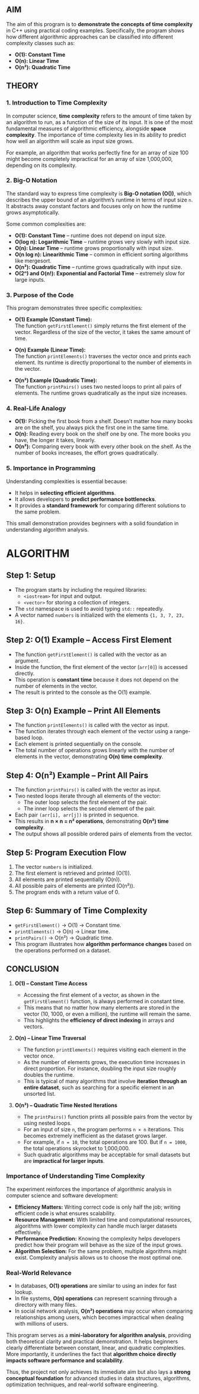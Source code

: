 ##  AIM  
The aim of this program is to **demonstrate the concepts of time complexity** in C++ using practical coding examples. Specifically, the program shows how different algorithmic approaches can be classified into different complexity classes such as:  
- **O(1): Constant Time**  
- **O(n): Linear Time**  
- **O(n²): Quadratic Time**  



##  THEORY  

### 1. Introduction to Time Complexity  
In computer science, **time complexity** refers to the amount of time taken by an algorithm to run, as a function of the size of its input. It is one of the most fundamental measures of algorithmic efficiency, alongside **space complexity**. The importance of time complexity lies in its ability to predict how well an algorithm will scale as input size grows.  

For example, an algorithm that works perfectly fine for an array of size 100 might become completely impractical for an array of size 1,000,000, depending on its complexity.  

### 2. Big-O Notation  
The standard way to express time complexity is **Big-O notation (O())**, which describes the upper bound of an algorithm’s runtime in terms of input size `n`. It abstracts away constant factors and focuses only on how the runtime grows asymptotically.  

Some common complexities are:  
- **O(1): Constant Time** – runtime does not depend on input size.  
- **O(log n): Logarithmic Time** – runtime grows very slowly with input size.  
- **O(n): Linear Time** – runtime grows proportionally with input size.  
- **O(n log n): Linearithmic Time** – common in efficient sorting algorithms like mergesort.  
- **O(n²): Quadratic Time** – runtime grows quadratically with input size.  
- **O(2ⁿ) and O(n!): Exponential and Factorial Time** – extremely slow for large inputs.  

### 3. Purpose of the Code  
This program demonstrates three specific complexities:  

- **O(1) Example (Constant Time):**  
  The function `getFirstElement()` simply returns the first element of the vector. Regardless of the size of the vector, it takes the same amount of time.  

- **O(n) Example (Linear Time):**  
  The function `printElements()` traverses the vector once and prints each element. Its runtime is directly proportional to the number of elements in the vector.  

- **O(n²) Example (Quadratic Time):**  
  The function `printPairs()` uses two nested loops to print all pairs of elements. The runtime grows quadratically as the input size increases.  

### 4. Real-Life Analogy  
- **O(1):** Picking the first book from a shelf. Doesn’t matter how many books are on the shelf, you always pick the first one in the same time.  
- **O(n):** Reading every book on the shelf one by one. The more books you have, the longer it takes, linearly.  
- **O(n²):** Comparing every book with every other book on the shelf. As the number of books increases, the effort grows quadratically.  

### 5. Importance in Programming  
Understanding complexities is essential because:  
- It helps in **selecting efficient algorithms**.  
- It allows developers to **predict performance bottlenecks**.  
- It provides a **standard framework** for comparing different solutions to the same problem.  

This small demonstration provides beginners with a solid foundation in understanding algorithm analysis.  



# ALGORITHM



## Step 1: Setup
- The program starts by including the required libraries:
  - `<iostream>` for input and output.
  - `<vector>` for storing a collection of integers.
- The `std` namespace is used to avoid typing `std::` repeatedly.
- A vector named `numbers` is initialized with the elements `{1, 3, 7, 23, 16}`.



## Step 2: O(1) Example – Access First Element
- The function `getFirstElement()` is called with the vector as an argument.
- Inside the function, the first element of the vector (`arr[0]`) is accessed directly.
- This operation is **constant time** because it does not depend on the number of elements in the vector.
- The result is printed to the console as the O(1) example.



## Step 3: O(n) Example – Print All Elements
- The function `printElements()` is called with the vector as input.
- The function iterates through each element of the vector using a range-based loop.
- Each element is printed sequentially on the console.
- The total number of operations grows linearly with the number of elements in the vector, demonstrating **O(n) time complexity**.



## Step 4: O(n²) Example – Print All Pairs
- The function `printPairs()` is called with the vector as input.
- Two nested loops iterate through all elements of the vector:
  - The outer loop selects the first element of the pair.
  - The inner loop selects the second element of the pair.
- Each pair `(arr[i], arr[j])` is printed in sequence.
- This results in **n × n = n² operations**, demonstrating **O(n²) time complexity**.
- The output shows all possible ordered pairs of elements from the vector.



## Step 5: Program Execution Flow
1. The vector `numbers` is initialized.
2. The first element is retrieved and printed (O(1)).
3. All elements are printed sequentially (O(n)).
4. All possible pairs of elements are printed (O(n²)).
5. The program ends with a return value of 0.



## Step 6: Summary of Time Complexity
- `getFirstElement()` → O(1) → Constant time.  
- `printElements()` → O(n) → Linear time.  
- `printPairs()` → O(n²) → Quadratic time.  
- This program illustrates how **algorithm performance changes** based on the operations performed on a dataset.





##  CONCLUSION  

 

1. **O(1) – Constant Time Access**  
   - Accessing the first element of a vector, as shown in the `getFirstElement()` function, is always performed in constant time.  
   - This means that no matter how many elements are stored in the vector (10, 1000, or even a million), the runtime will remain the same.  
   - This highlights the **efficiency of direct indexing** in arrays and vectors.  

2. **O(n) – Linear Time Traversal**  
   - The function `printElements()` requires visiting each element in the vector once.  
   - As the number of elements grows, the execution time increases in direct proportion. For instance, doubling the input size roughly doubles the runtime.  
   - This is typical of many algorithms that involve **iteration through an entire dataset**, such as searching for a specific element in an unsorted list.  

3. **O(n²) – Quadratic Time Nested Iterations**  
   - The `printPairs()` function prints all possible pairs from the vector by using nested loops.  
   - For an input of size `n`, the program performs `n × n` iterations. This becomes extremely inefficient as the dataset grows larger.  
   - For example, if `n = 10`, the total operations are 100. But if `n = 1000`, the total operations skyrocket to 1,000,000.  
   - Such quadratic algorithms may be acceptable for small datasets but are **impractical for larger inputs**.  



###  Importance of Understanding Time Complexity  

The experiment reinforces the importance of algorithmic analysis in computer science and software development:  

- **Efficiency Matters:** Writing correct code is only half the job; writing efficient code is what ensures scalability.  
- **Resource Management:** With limited time and computational resources, algorithms with lower complexity can handle much larger datasets effectively.  
- **Performance Prediction:** Knowing the complexity helps developers predict how their program will behave as the size of the input grows.  
- **Algorithm Selection:** For the same problem, multiple algorithms might exist. Complexity analysis allows us to choose the most optimal one.  



###  Real-World Relevance  

- In databases, **O(1) operations** are similar to using an index for fast lookup.  
- In file systems, **O(n) operations** can represent scanning through a directory with many files.  
- In social network analysis, **O(n²) operations** may occur when comparing relationships among users, which becomes impractical when dealing with millions of users.  



This program serves as a **mini-laboratory for algorithm analysis**, providing both theoretical clarity and practical demonstration. It helps beginners clearly differentiate between constant, linear, and quadratic complexities. More importantly, it underlines the fact that **algorithm choice directly impacts software performance and scalability**.  

Thus, the project not only achieves its immediate aim but also lays a **strong conceptual foundation** for advanced studies in data structures, algorithms, optimization techniques, and real-world software engineering.  


